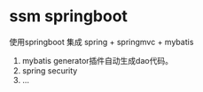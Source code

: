 # ssm springboot
使用springboot 集成 spring + springmvc + mybatis

1. mybatis generator插件自动生成dao代码。
2. spring security 
3. ... 
